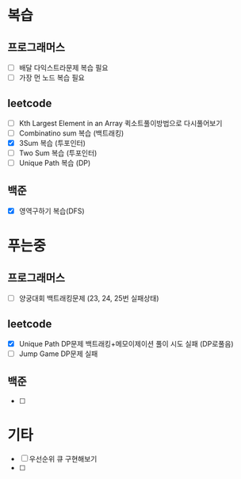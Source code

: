 # 복습

## 프로그래머스

- [ ] 배달 다익스트라문제 복습 필요
- [ ] 가장 먼 노드 복습 필요

## leetcode

- [ ] Kth Largest Element in an Array 퀵소트풀이방법으로 다시풀어보기
- [ ] Combinatino sum 복습 (백트래킹)
- [x] 3Sum 복습 (투포인터)
- [ ] Two Sum 복습 (투포인터)
- [ ] Unique Path 복습 (DP)

## 백준

- [x] 영역구하기 복습(DFS)

# 푸는중

## 프로그래머스

- [ ] 양궁대회 백트래킹문제 (23, 24, 25번 실패상태)

## leetcode

- [x] Unique Path DP문제 백트래킹+메모이제이션 풀이 시도 실패 (DP로풀음)
- [ ] Jump Game DP문제 실패

## 백준

- [ ]

# 기타

- [ ] 우선순위 큐 구현해보기
- [ ]
